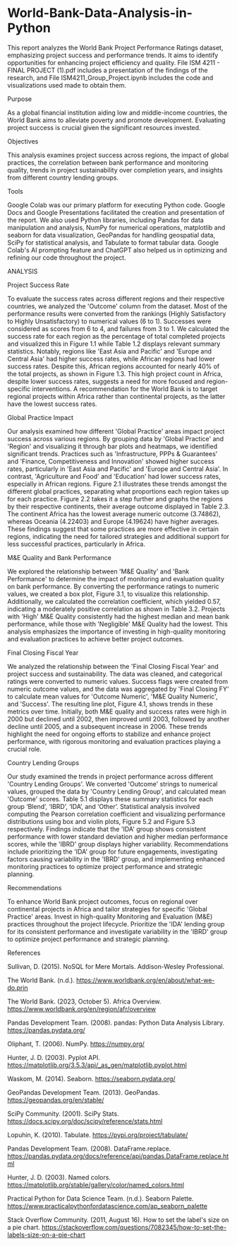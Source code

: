 # World-Bank-Data-Analysis-in-Python

This report analyzes the World Bank Project Performance Ratings dataset, emphasizing project success and performance trends. It aims to identify opportunities for enhancing project efficiency and quality. File ISM 4211 - FINAL PROJECT (1).pdf includes a presentation of the findings of the research, and File ISM4211_Group_Project.ipynb includes the code and visualizations used made to obtain them.

Purpose 

As a global financial institution aiding low and middle-income countries, the World Bank aims to alleviate poverty and promote development. Evaluating project success is crucial given the significant resources invested.

Objectives 

This analysis examines project success across regions, the impact of global practices, the correlation between bank performance and monitoring quality, trends in project sustainability over completion years, and insights from different country lending groups.

Tools

Google Colab was our primary platform for executing Python code. Google Docs and Google Presentations facilitated the creation and presentation of the report. We also used Python libraries, including Pandas for data manipulation and analysis, NumPy for numerical operations, matplotlib and seaborn for data visualization, GeoPandas for handling geospatial data, SciPy for statistical analysis, and Tabulate to format tabular data. Google Colab's AI prompting feature and ChatGPT also helped us  in optimizing and refining our code throughout the project.

ANALYSIS

Project Success Rate

To evaluate the success rates across different regions and their respective countries, we analyzed the 'Outcome' column from the dataset. Most of the performance results were converted from the rankings (Highly Satisfactory to Highly Unsatisfactory) to numerical values (6 to 1). Successes were considered as scores from 6 to 4, and failures from 3 to 1.
We calculated the success rate for each region as the percentage of total completed projects and visualized this in Figure 1.1 while Table 1.2 displays relevant summary statistics. Notably, regions like 'East Asia and Pacific' and 'Europe and Central Asia' had higher success rates, while African regions had lower success rates. Despite this, African regions accounted for nearly 40% of the total projects, as shown in Figure 1.3.
This high project count in Africa, despite lower success rates, suggests a need for more focused and region-specific interventions. A recommendation for the World Bank is to target regional projects within Africa rather than continental projects, as the latter have the lowest success rates.

Global Practice Impact

Our analysis examined how different 'Global Practice' areas impact project success across various regions. By grouping data by 'Global Practice' and 'Region' and visualizing it through bar plots and heatmaps, we identified significant trends. Practices such as 'Infrastructure, PPPs & Guarantees' and 'Finance, Competitiveness and Innovation' showed higher success rates, particularly in 'East Asia and Pacific' and 'Europe and Central Asia'. In contrast, 'Agriculture and Food' and 'Education' had lower success rates, especially in African regions.
Figure 2.1 illustrates these trends amongst the different global practices, separating what proportions each region takes up for each practice. Figure 2.2 takes it a step further and graphs the regions by their respective continents, their average outcome displayed in Table 2.3. 
The continent Africa has the lowest average numeric outcome (3.74862), whereas Oceania (4.22403) and Europe (4.19624) have higher averages. These findings suggest that some practices are more effective in certain regions, indicating the need for tailored strategies and additional support for less successful practices, particularly in Africa.

M&E Quality and Bank Performance

We explored the relationship between 'M&E Quality' and 'Bank Performance' to determine the impact of monitoring and evaluation quality on bank performance. By converting the performance ratings to numeric values, we created a box plot, Figure 3.1, to visualize this relationship. Additionally, we calculated the correlation coefficient, which yielded 0.57, indicating a moderately positive correlation as shown in Table 3.2.
Projects with 'High' M&E Quality consistently had the highest median and mean bank performance, while those with 'Negligible' M&E Quality had the lowest. This analysis emphasizes the importance of investing in high-quality monitoring and evaluation practices to achieve better project outcomes.

Final Closing Fiscal Year 

We analyzed the relationship between the 'Final Closing Fiscal Year' and project success and sustainability. The data was cleaned, and categorical ratings were converted to numeric values. Success flags were created from numeric outcome values, and the data was aggregated by 'Final Closing FY' to calculate mean values for 'Outcome Numeric', 'M&E Quality Numeric', and 'Success'.
The resulting line plot, Figure 4.1, shows trends in these metrics over time. Initially, both M&E quality and success rates were high in 2000 but declined until 2002, then improved until 2003, followed by another decline until 2005, and a subsequent increase in 2006. These trends highlight the need for ongoing efforts to stabilize and enhance project performance, with rigorous monitoring and evaluation practices playing a crucial role.

Country Lending Groups

Our study examined the trends in project performance across different 'Country Lending Groups'. We converted 'Outcome' strings to numerical values, grouped the data by 'Country Lending Group', and calculated mean 'Outcome' scores.
Table 5.1 displays these summary statistics for each group ‘Blend’, ‘IBRD’, ‘IDA’, and ‘Other’. Statistical analysis involved computing the Pearson correlation coefficient and visualizing performance distributions using box and violin plots, Figure 5.2 and Figure 5.3 respectively.
Findings indicate that the 'IDA' group shows consistent performance with lower standard deviation and higher median performance scores, while the 'IBRD' group displays higher variability. Recommendations include prioritizing the 'IDA' group for future engagements, investigating factors causing variability in the 'IBRD' group, and implementing enhanced monitoring practices to optimize project performance and strategic planning.

Recommendations 

To enhance World Bank project outcomes, focus on regional over continental projects in Africa and tailor strategies for specific 'Global Practice' areas. Invest in high-quality Monitoring and Evaluation (M&E) practices throughout the project lifecycle. Prioritize the 'IDA' lending group for its consistent performance and investigate variability in the 'IBRD' group to optimize project performance and strategic planning.

References 

Sullivan, D. (2015). NoSQL for Mere Mortals. Addison-Wesley Professional.

The World Bank. (n.d.). https://www.worldbank.org/en/about/what-we-do.prin

The World Bank. (2023, October 5). Africa Overview. https://www.worldbank.org/en/region/afr/overview

Pandas Development Team. (2008). pandas: Python Data Analysis Library. https://pandas.pydata.org/

Oliphant, T. (2006). NumPy. https://numpy.org/

Hunter, J. D. (2003). Pyplot API. https://matplotlib.org/3.5.3/api/_as_gen/matplotlib.pyplot.html

Waskom, M. (2014). Seaborn. https://seaborn.pydata.org/

GeoPandas Development Team. (2013). GeoPandas. https://geopandas.org/en/stable/

SciPy Community. (2001). SciPy Stats. https://docs.scipy.org/doc/scipy/reference/stats.html

Lopuhin, K. (2010). Tabulate. https://pypi.org/project/tabulate/

Pandas Development Team. (2008). DataFrame.replace. https://pandas.pydata.org/docs/reference/api/pandas.DataFrame.replace.html

Hunter, J. D. (2003). Named colors. https://matplotlib.org/stable/gallery/color/named_colors.html

Practical Python for Data Science Team. (n.d.). Seaborn Palette. https://www.practicalpythonfordatascience.com/ap_seaborn_palette

Stack Overflow Community. (2011, August 16). How to set the label's size on a pie chart. https://stackoverflow.com/questions/7082345/how-to-set-the-labels-size-on-a-pie-chart

